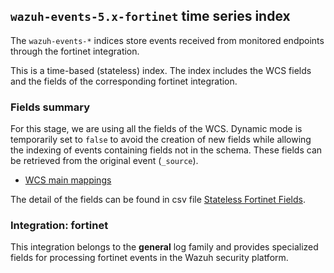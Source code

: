 ## `wazuh-events-5.x-fortinet` time series index

The `wazuh-events-*` indices store events received from monitored endpoints through the fortinet integration.

This is a time-based (stateless) index. The index includes the WCS fields and the fields of the corresponding fortinet integration.

### Fields summary

For this stage, we are using all the fields of the WCS. Dynamic mode is temporarily set to `false` to avoid the creation of new fields while allowing the indexing of events containing fields not in the schema. These fields can be retrieved from the original event (`_source`).

- [WCS main mappings](../../stateless/docs/fields.csv)

The detail of the fields can be found in csv file [Stateless Fortinet Fields](fields.csv).

### Integration: fortinet

This integration belongs to the **general** log family and provides specialized fields for processing fortinet events in the Wazuh security platform.
